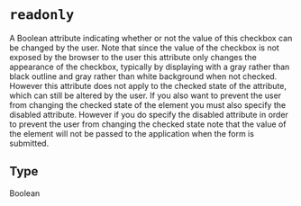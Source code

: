 # `readonly`

A Boolean attribute indicating whether or not the value of this checkbox can be changed by the user. Note that since the value of the checkbox is not exposed by the browser to the user this attribute only changes the appearance of the checkbox, typically by displaying with a gray rather than black outline and gray rather than white background when not checked. However this attribute does not apply to the checked state of the attribute, which can still be altered by the user. If you also want to prevent the user from changing the checked state of the element you must also specify the disabled attribute. However if you do specify the disabled attribute in order to prevent the user from changing the checked state note that the value of the element will not be passed to the application when the form is submitted.

## Type

Boolean
